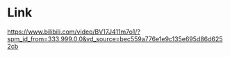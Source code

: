 # Link

https://www.bilibili.com/video/BV17J411m7o1/?spm_id_from=333.999.0.0&vd_source=bec559a776e1e9c135e695d86d6252cb

